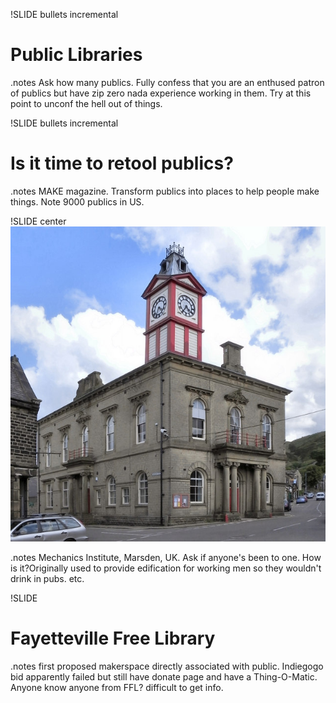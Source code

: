 !SLIDE bullets incremental
# Public Libraries #

.notes Ask how many publics. Fully confess that you are an enthused patron
of publics but have zip zero nada experience working in them. Try at this point
to unconf the hell out of things.

!SLIDE bullets incremental
# Is it time to retool publics? #

.notes MAKE magazine. Transform publics into places to help people make things.
Note 9000 publics in US.

!SLIDE center
![img/2464257_e0c998cc.jpg](img/2464257_e0c998cc.jpg)

.notes Mechanics Institute, Marsden, UK. Ask if anyone's been to one. How is it?Originally used to provide edification for working men so they wouldn't drink in pubs. etc. 

!SLIDE
# Fayetteville Free Library #

.notes first proposed makerspace directly associated with public. Indiegogo bid apparently failed but still have donate page and have a Thing-O-Matic. Anyone know anyone from FFL? difficult to get info.



